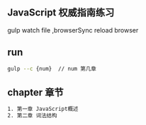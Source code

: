 ## JavaScript 权威指南练习
gulp watch file ,browserSync reload browser

## run
```bash
gulp --c {num}  // num 第几章
```

## chapter 章节
```bash
1. 第一章 JavaScript概述
2. 第二章 词法结构
```
